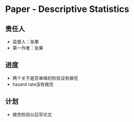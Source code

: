# Paper - Descriptive Statistics

## 责任人

- 监督人：张果
- 第一作者：张果


## 进度

- 两个关于是否单峰的检验没有做完
- hazard rate没有做完

## 计划

- 做完检验以后写论文
